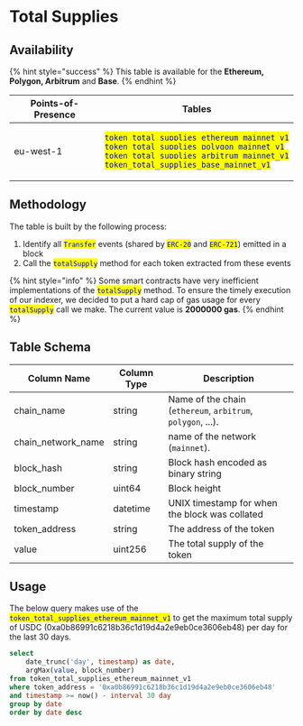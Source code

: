 # Total Supplies

## Availability

{% hint style="success" %}
This table is available for the **Ethereum, Polygon,  Arbitrum** and **Base**.
{% endhint %}

| Points-of-Presence | Tables                                                                                                                                                                                                                                                                                                                                                                 |
| ------------------ | ---------------------------------------------------------------------------------------------------------------------------------------------------------------------------------------------------------------------------------------------------------------------------------------------------------------------------------------------------------------------- |
| eu-west-1          | <p><mark style="color:blue;"><code>token_total_supplies_ethereum_mainnet_v1</code></mark><br><mark style="color:blue;"><code>token_total_supplies_polygon_mainnet_v1</code></mark><br><mark style="color:blue;"><code>token_total_supplies_arbitrum_mainnet_v1</code></mark><br><mark style="color:blue;"><code>token_total_supplies_base_mainnet_v1</code></mark></p> |

## Methodology

The table is built by the following process:

1. Identify all <mark style="color:blue;">`Transfer`</mark> events (shared by <mark style="color:blue;">`ERC-20`</mark> and <mark style="color:blue;">`ERC-721`</mark>) emitted in a block
2. Call the <mark style="color:blue;">`totalSupply`</mark> method for each token extracted from these events

{% hint style="info" %}
Some smart contracts have very inefficient implementations of the <mark style="color:blue;">`totalSupply`</mark> method. To ensure the timely execution of our indexer, we decided to put a hard cap of gas usage for every <mark style="color:blue;">`totalSupply`</mark> call we make. The current value is **2000000 gas**.
{% endhint %}

## Table Schema

<table data-full-width="false"><thead><tr><th>Column Name</th><th>Column Type</th><th>Description</th></tr></thead><tbody><tr><td>chain_name</td><td>string</td><td>Name of the chain (<code>ethereum</code>, <code>arbitrum</code>, <code>polygon</code>, ...).</td></tr><tr><td>chain_network_name</td><td>string</td><td>name of the network (<code>mainnet</code>).</td></tr><tr><td>block_hash</td><td>string</td><td>Block hash encoded as binary string</td></tr><tr><td>block_number</td><td>uint64</td><td>Block height</td></tr><tr><td>timestamp</td><td>datetime</td><td>UNIX timestamp for when the block was collated</td></tr><tr><td>token_address</td><td>string</td><td>The address of the token</td></tr><tr><td>value</td><td>uint256</td><td>The total supply of the token</td></tr></tbody></table>

## Usage

The below query makes use of the <mark style="color:blue;">`token_total_supplies_ethereum_mainnet_v1`</mark> to get the maximum total supply of USDC (0xa0b86991c6218b36c1d19d4a2e9eb0ce3606eb48) per day for the last 30 days.

```sql
select 
	date_trunc('day', timestamp) as date,
	argMax(value, block_number)
from token_total_supplies_ethereum_mainnet_v1
where token_address = '0xa0b86991c6218b36c1d19d4a2e9eb0ce3606eb48'
and timestamp >= now() - interval 30 day
group by date
order by date desc
```
